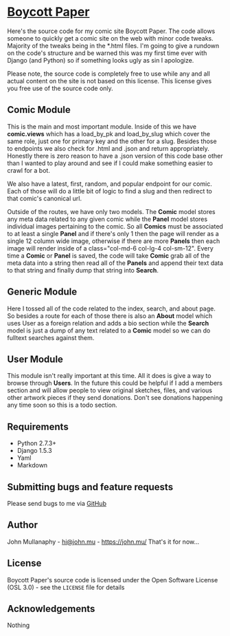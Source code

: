 [Boycott Paper](http://www.boycottpaper.com/)
=============================================

Here's the source code for my comic site Boycott Paper. The code allows someone
to quickly get a comic site on the web with minor code tweaks. Majority of the
tweaks being in the *.html files. I'm going to give a rundown on the code's
structure and be warned this was my first time ever with Django (and Python)
so if something looks ugly as sin I apologize.

Please note, the source code is completely free to use while any and all actual
content on the site is not based on this license. This license gives you free
use of the source code only.

Comic Module
------------

This is the main and most important module. Inside of this we have **comic.views** which has a load_by_pk and
load_by_slug which cover the same role, just one for primary key and the other for a slug. Besides those to endpoints we
also check for .html and .json and return appropriately. Honestly there is zero reason to have a .json version of this
code base other than I wanted to play around and see if I could make something easier to crawl for a bot.

We also have a latest, first, random, and popular endpoint for our comic. Each of those will do a little bit of logic to
find a slug and then redirect to that comic's canonical url.

Outside of the routes, we have only two models. The **Comic** model stores any meta data related to any given comic
while the **Panel** model stores individual images pertaining to the comic. So all **Comics** must be associated to at
least a single **Panel** and if there's only 1 then the page will render as a single 12 column wide image, otherwise if
there are more **Panels** then each image will render inside of a class="col-md-6 col-lg-4 col-sm-12". Every time a
**Comic** or **Panel** is saved, the code will take **Comic** grab all of the meta data into a string then read all of
the **Panels** and append their text data to that string and finally dump that string into **Search**.

Generic Module
--------------

Here I tossed all of the code related to the index, search, and about page. So besides a route for each of those there
is also an **About** model which uses User as a foreign relation and adds a bio section while the **Search** model is
just a dump of any text related to a **Comic** model so we can do fulltext searches against them.

User Module
--------------

This module isn't really important at this time. All it does is give a way to browse through **Users**. In the future
this could be helpful if I add a members section and will allow people to view original sketches, files, and various
other artwork pieces if they send donations. Don't see donations happening any time soon so this is a todo section.

Requirements
------------

- Python 2.7.3+
- Django 1.5.3
- Yaml
- Markdown

Submitting bugs and feature requests
------------------------------------

Please send bugs to me via
[GitHub](https://github.com/mullanaphy/boycottpaper/issues)

Author
------

John Mullanaphy - <hi@john.mu> - <https://john.mu/>
That's it for now...

License
-------

Boycott Paper's source code is licensed under the Open Software License (OSL 3.0) -
see the `LICENSE` file for details

Acknowledgements
----------------

Nothing